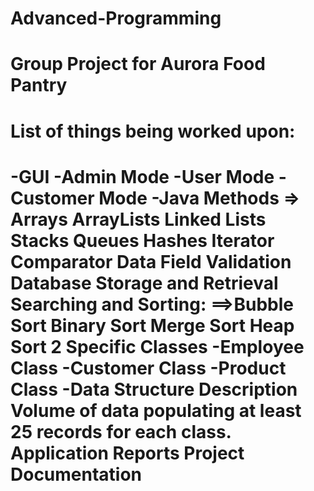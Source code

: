 # Advanced-Programming
Group Project for Aurora Food Pantry
====================================
List of things being worked upon:
====================================
-GUI
-Admin Mode
-User Mode
-Customer Mode
-Java Methods
  => Arrays
     ArrayLists
     Linked Lists
     Stacks
     Queues
     Hashes
     Iterator
     Comparator
     Data Field Validation
     Database Storage and Retrieval
     Searching and Sorting:
      ==>Bubble Sort
         Binary Sort
         Merge Sort
         Heap Sort
2 Specific Classes
  -Employee Class
  -Customer Class
  -Product Class
  -Data Structure Description
Volume of data populating at least 25 records for each class.
Application Reports
Project Documentation
==========================================
